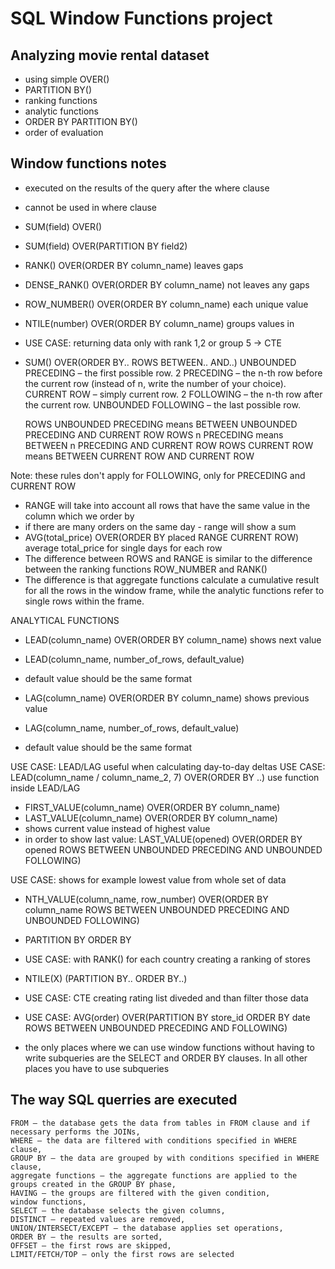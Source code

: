 # SQL Window Functions project  

## Analyzing movie rental dataset
- using simple OVER()
- PARTITION BY()
- ranking functions
- analytic functions
- ORDER BY PARTITION BY()
- order of evaluation

## Window functions notes
- executed on the results of the query after the where clause
- cannot be used in where clause

- SUM(field) OVER()
- SUM(field) OVER(PARTITION BY field2)

- RANK() OVER(ORDER BY column_name) leaves gaps
- DENSE_RANK() OVER(ORDER BY column_name) not leaves any gaps
- ROW_NUMBER() OVER(ORDER BY column_name) each unique value
- NTILE(number) OVER(ORDER BY column_name) groups values in 

- USE CASE: returning data only with rank  1,2 or group 5  -> CTE

- SUM() OVER(ORDER BY.. ROWS BETWEEN.. AND..)
    UNBOUNDED PRECEDING – the first possible row.
    2 PRECEDING – the n-th row before the current row (instead of n, write the number of your choice).
    CURRENT ROW – simply current row.
    2 FOLLOWING – the n-th row after the current row.
    UNBOUNDED FOLLOWING – the last possible row.
	
    ROWS UNBOUNDED PRECEDING means BETWEEN UNBOUNDED PRECEDING AND CURRENT ROW
    ROWS n PRECEDING means BETWEEN n PRECEDING AND CURRENT ROW
    ROWS CURRENT ROW means BETWEEN CURRENT ROW AND CURRENT ROW

Note: these rules don't apply for FOLLOWING, only for PRECEDING and CURRENT ROW
- RANGE will take into account all rows that have the same value in the column which we order by
- if there are many orders on the same day - range will show a sum
- AVG(total_price) OVER(ORDER BY placed RANGE CURRENT ROW) average total_price for single days for each row
- The difference between ROWS and RANGE is similar to the difference between the ranking functions ROW_NUMBER and RANK()
- The difference is that aggregate functions calculate a cumulative result for all the rows in the window frame, while the analytic functions refer to single rows within the frame. 

ANALYTICAL FUNCTIONS

- LEAD(column_name) OVER(ORDER BY column_name) shows next value
- LEAD(column_name, number_of_rows, default_value)
- default value should be the same format

- LAG(column_name) OVER(ORDER BY column_name) shows previous value
- LAG(column_name, number_of_rows, default_value)
- default value should be the same format

USE CASE: LEAD/LAG useful when calculating day-to-day deltas
USE CASE: LEAD(column_name / column_name_2, 7) OVER(ORDER BY ..) use function inside LEAD/LAG

- FIRST_VALUE(column_name) OVER(ORDER BY column_name)
- LAST_VALUE(column_name) OVER(ORDER BY column_name)
- shows current value instead of highest value
- in order to show last value: LAST_VALUE(opened) OVER(ORDER BY opened ROWS BETWEEN UNBOUNDED PRECEDING AND UNBOUNDED FOLLOWING)

USE CASE: shows for example lowest value from whole set of data
- NTH_VALUE(column_name, row_number) OVER(ORDER BY column_name ROWS BETWEEN UNBOUNDED PRECEDING AND UNBOUNDED FOLLOWING)

- PARTITION BY ORDER BY
- USE CASE: with RANK() for each country creating a ranking of stores
- NTILE(X) (PARTITION BY.. ORDER BY..)
- USE CASE: CTE creating rating list diveded and than filter those data
- USE CASE: AVG(order) OVER(PARTITION BY store_id ORDER BY date ROWS BETWEEN UNBOUNDED PRECEDING AND FOLLOWING)

- the only places where we can use window functions without having to write subqueries are the SELECT and ORDER BY clauses. In all other places you have to use subqueries

## The way SQL querries are executed
    FROM – the database gets the data from tables in FROM clause and if necessary performs the JOINs,
    WHERE – the data are filtered with conditions specified in WHERE clause,
    GROUP BY – the data are grouped by with conditions specified in WHERE clause,
    aggregate functions – the aggregate functions are applied to the groups created in the GROUP BY phase,
    HAVING – the groups are filtered with the given condition,
    window functions,
    SELECT – the database selects the given columns,
    DISTINCT – repeated values are removed,
    UNION/INTERSECT/EXCEPT – the database applies set operations,
    ORDER BY – the results are sorted,
    OFFSET – the first rows are skipped,
    LIMIT/FETCH/TOP – only the first rows are selected